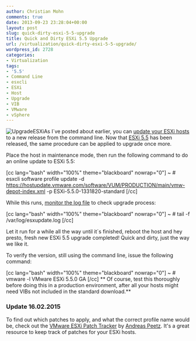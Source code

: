 ```yaml
---
author: Christian Mohn
comments: true
date: 2013-09-23 23:28:04+00:00
layout: post
slug: quick-dirty-esxi-5-5-upgrade
title: Quick and Dirty ESXi 5.5 Upgrade
url: /virtualization/quick-dirty-esxi-5-5-upgrade/
wordpress_id: 2728
categories:
- Virtualization
tags:
- '5.5'
- Command Line
- esxcli
- ESXi
- Host
- Upgrade
- VIB
- VMware
- vSphere
---
```


![UpgradeESXi](http://vninja.net/wordpress/wp-content/uploads/2013/09/UpgradeESXi-150x150.png)As I´ve posted about earlier, you can [update your ESXi hosts](http://vninja.net/vmware-2/quick-dirty-esxi-5-1u1-upgrade/) to a new release from the command line. Now that [ESXi 5.5](https://www.vmware.com/support/vsphere5/doc/vsphere-esx-vcenter-server-55-release-notes.html?utm_content=buffer6215e&utm_source=buffer&utm_medium=twitter&utm_campaign=Buffer) has been released, the same procedure can be applied to upgrade once more.

Place the host in maintenance mode, then run the following command to do an online update to ESXi 5.5:

[cc lang="bash" width="100%" theme="blackboard" nowrap="0"]
~ # esxcli software profile update -d https://hostupdate.vmware.com/software/VUM/PRODUCTION/main/vmw-depot-index.xml -p ESXi-5.5.0-1331820-standard
[/cc]

While this runs, [monitor the log file](http://vninja.net/vmware-2/monitoring-esxi-upgrade-process/) to check upgrade process:

[cc lang="bash" width="100%" theme="blackboard" nowrap="0"]
~ # tail -f /var/log/esxupdate.log
[/cc]

Let it run for a while all the way until it´s finished, reboot the host and hey presto, fresh new ESXi 5.5 upgrade completed! Quick and dirty, just the way we like it.

To verify the version, still using the command line, issue the following command:

[cc lang="bash" width="100%" theme="blackboard" nowrap="0"]
~ # vmware -l
VMware ESXi 5.5.0 GA
[/cc]
** Of course, test this thoroughly before doing this in a production environment, after all your hosts might need VIBs not included in the standard download.**



### Update 16.02.2015



To find out which patches to apply, and what the correct profile name would be, check out the [VMware ESXi Patch Tracker](http://esxi-patches.v-front.de) by [Andreas Peetz](http://twitter.com/VFrontDe). It's a great resource to keep track of patches for your ESXi hosts.
